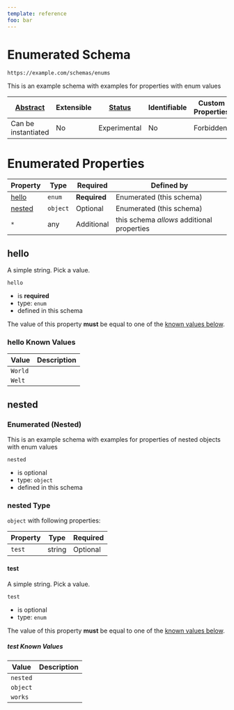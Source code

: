 ```yaml
---
template: reference
foo: bar
---
```


# Enumerated  Schema

```
https://example.com/schemas/enums
```

This is an example schema with examples for properties with enum values

| [Abstract](../abstract.md) | Extensible | [Status](../status.md) | Identifiable | Custom Properties | Additional Properties | Defined In |
|----------------------------|------------|------------------------|--------------|-------------------|-----------------------|------------|
| Can be instantiated | No | Experimental | No | Forbidden | Permitted | [enums.schema.json](enums.schema.json) |

# Enumerated  Properties

| Property | Type | Required | Defined by |
|----------|------|----------|------------|
| [hello](#hello) | `enum` | **Required** | Enumerated  (this schema) |
| [nested](#nested) | `object` | Optional | Enumerated  (this schema) |
| `*` | any | Additional | this schema *allows* additional properties |

## hello

A simple string. Pick a value.

`hello`
* is **required**
* type: `enum`
* defined in this schema

The value of this property **must** be equal to one of the [known values below](#hello-known-values).

### hello Known Values
| Value | Description |
|-------|-------------|
| `World` |  |
| `Welt` |  |




## nested
### Enumerated (Nested)

This is an example schema with examples for properties of nested objects with enum values

`nested`
* is optional
* type: `object`
* defined in this schema

### nested Type


`object` with following properties:


| Property | Type | Required |
|----------|------|----------|
| `test`| string | Optional |



#### test

A simple string. Pick a value.

`test`
* is optional
* type: `enum`

The value of this property **must** be equal to one of the [known values below](#nested-known-values).

##### test Known Values
| Value | Description |
|-------|-------------|
| `nested` |  |
| `object` |  |
| `works` |  |








